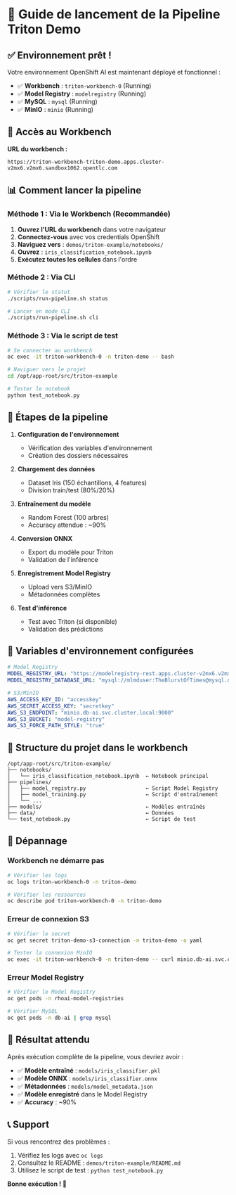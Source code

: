 # 🚀 Guide de lancement de la Pipeline Triton Demo

## ✅ **Environnement prêt !**

Votre environnement OpenShift AI est maintenant déployé et fonctionnel :

- ✅ **Workbench** : `triton-workbench-0` (Running)
- ✅ **Model Registry** : `modelregistry` (Running)
- ✅ **MySQL** : `mysql` (Running)
- ✅ **MinIO** : `minio` (Running)

## 🔗 **Accès au Workbench**

**URL du workbench :**
```
https://triton-workbench-triton-demo.apps.cluster-v2mx6.v2mx6.sandbox1062.opentlc.com
```

## 📊 **Comment lancer la pipeline**

### **Méthode 1 : Via le Workbench (Recommandée)**

1. **Ouvrez l'URL du workbench** dans votre navigateur
2. **Connectez-vous** avec vos credentials OpenShift
3. **Naviguez vers** : `demos/triton-example/notebooks/`
4. **Ouvrez** : `iris_classification_notebook.ipynb`
5. **Exécutez toutes les cellules** dans l'ordre

### **Méthode 2 : Via CLI**

```bash
# Vérifier le statut
./scripts/run-pipeline.sh status

# Lancer en mode CLI
./scripts/run-pipeline.sh cli
```

### **Méthode 3 : Via le script de test**

```bash
# Se connecter au workbench
oc exec -it triton-workbench-0 -n triton-demo -- bash

# Naviguer vers le projet
cd /opt/app-root/src/triton-example

# Tester le notebook
python test_notebook.py
```

## 🎯 **Étapes de la pipeline**

1. **Configuration de l'environnement**
   - Vérification des variables d'environnement
   - Création des dossiers nécessaires

2. **Chargement des données**
   - Dataset Iris (150 échantillons, 4 features)
   - Division train/test (80%/20%)

3. **Entraînement du modèle**
   - Random Forest (100 arbres)
   - Accuracy attendue : ~90%

4. **Conversion ONNX**
   - Export du modèle pour Triton
   - Validation de l'inférence

5. **Enregistrement Model Registry**
   - Upload vers S3/MinIO
   - Métadonnées complètes

6. **Test d'inférence**
   - Test avec Triton (si disponible)
   - Validation des prédictions

## 🔧 **Variables d'environnement configurées**

```yaml
# Model Registry
MODEL_REGISTRY_URL: "https://modelregistry-rest.apps.cluster-v2mx6.v2mx6.sandbox1062.opentlc.com"
MODEL_REGISTRY_DATABASE_URL: "mysql://mlmduser:TheBlurstOfTimes@mysql.db-ai.svc.cluster.local:3306/model_registry"

# S3/MinIO
AWS_ACCESS_KEY_ID: "accesskey"
AWS_SECRET_ACCESS_KEY: "secretkey"
AWS_S3_ENDPOINT: "minio.db-ai.svc.cluster.local:9000"
AWS_S3_BUCKET: "model-registry"
AWS_S3_FORCE_PATH_STYLE: "true"
```

## 📁 **Structure du projet dans le workbench**

```
/opt/app-root/src/triton-example/
├── notebooks/
│   └── iris_classification_notebook.ipynb  ← Notebook principal
├── pipelines/
│   ├── model_registry.py                   ← Script Model Registry
│   ├── model_training.py                   ← Script d'entraînement
│   └── ...
├── models/                                 ← Modèles entraînés
├── data/                                   ← Données
└── test_notebook.py                        ← Script de test
```

## 🚨 **Dépannage**

### **Workbench ne démarre pas**
```bash
# Vérifier les logs
oc logs triton-workbench-0 -n triton-demo

# Vérifier les ressources
oc describe pod triton-workbench-0 -n triton-demo
```

### **Erreur de connexion S3**
```bash
# Vérifier le secret
oc get secret triton-demo-s3-connection -n triton-demo -o yaml

# Tester la connexion MinIO
oc exec -it triton-workbench-0 -n triton-demo -- curl minio.db-ai.svc.cluster.local:9000
```

### **Erreur Model Registry**
```bash
# Vérifier le Model Registry
oc get pods -n rhoai-model-registries

# Vérifier MySQL
oc get pods -n db-ai | grep mysql
```

## 🎉 **Résultat attendu**

Après exécution complète de la pipeline, vous devriez avoir :

- ✅ **Modèle entraîné** : `models/iris_classifier.pkl`
- ✅ **Modèle ONNX** : `models/iris_classifier.onnx`
- ✅ **Métadonnées** : `models/model_metadata.json`
- ✅ **Modèle enregistré** dans le Model Registry
- ✅ **Accuracy** : ~90%

## 📞 **Support**

Si vous rencontrez des problèmes :

1. Vérifiez les logs avec `oc logs`
2. Consultez le README : `demos/triton-example/README.md`
3. Utilisez le script de test : `python test_notebook.py`

**Bonne exécution ! 🚀** 